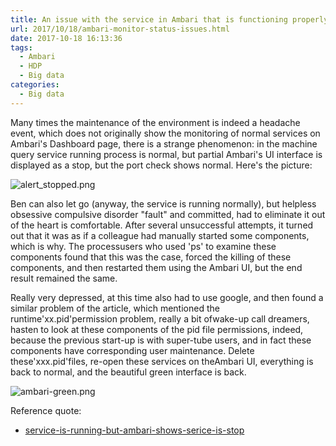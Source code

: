 ```yaml
---
title: An issue with the service in Ambari that is functioning properly but the service stops
url: 2017/10/18/ambari-monitor-status-issues.html
date: 2017-10-18 16:13:36
tags:
  - Ambari
  - HDP
  - Big data
categories:
  - Big data
---
```


Many times the maintenance of the   environment is indeed a headache event, which does not originally show the monitoring of normal services on Ambari's Dashboard page, there is a strange phenomenon: in the machine query service running process is normal, but partial Ambari's UI interface is displayed as a stop, but the port check shows normal. Here's the picture:

![alert_stopped.png](http://imgs.lisenhui.cn/2017/10-18-ambari-red.png)

<!--more-->

Ben can also let go (anyway, the service is running normally), but helpless obsessive compulsive disorder "fault" and committed, had to eliminate it out of the heart is comfortable. After several unsuccessful attempts, it turned out that it was as if a colleague had manually started some components, which is why. The processusers who used 'ps' to examine these components found that this was the case, forced the killing of these components, and then restarted them using the Ambari UI, but the end result remained the same. 



Really very depressed, at this time also had to use google, and then found a similar problem of the article, which mentioned the runtime'xx.pid'permission problem, really a bit ofwake-up call dreamers, hasten to look at these components of the pid file permissions, indeed, because the previous start-up is with super-tube users, and in fact these components   have corresponding user maintenance. Delete these'xxx.pid'files, re-open these services on theAmbari UI,  everything is back to normal, and the beautiful green interface is back. 



![ambari-green.png](http://imgs.lisenhui.cn/2017/10-18-ambari-green.png)



Reference quote:

- [service-is-running-but-ambari-shows-serice-is-stop](https://community.hortonworks.com/questions/41069/service-is-running-but-ambari-shows-serice-is-stop.html)
